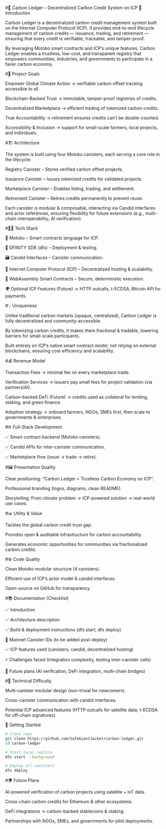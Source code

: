#🌱 Carbon Ledger – Decentralized Carbon Credit System on ICP
📖 Introduction

Carbon Ledger is a decentralized carbon credit management system built on the Internet Computer Protocol (ICP). It provides end-to-end lifecycle management of carbon credits — issuance, trading, and retirement — ensuring that every credit is verifiable, traceable, and tamper-proof.

By leveraging Motoko smart contracts and ICP’s unique features, Carbon Ledger enables a trustless, low-cost, and transparent registry that empowers communities, industries, and governments to participate in a fairer carbon economy.

#🎯 Project Goals

Empower Global Climate Action → verifiable carbon offset tracking accessible to all.

Blockchain-Backed Trust → immutable, tamper-proof registries of credits.

Decentralized Marketplace → efficient trading of tokenized carbon credits.

True Accountability → retirement ensures credits can’t be double-counted.

Accessibility & Inclusion → support for small-scale farmers, local projects, and individuals.

#🏗️ Architecture

The system is built using four Motoko canisters, each serving a core role in the lifecycle:

Registry Canister – Stores verified carbon offset projects.

Issuance Canister – Issues tokenized credits for validated projects.

Marketplace Canister – Enables listing, trading, and settlement.

Retirement Canister – Retires credits permanently to prevent reuse.

Each canister is modular & composable, interacting via Candid interfaces and actor references, ensuring flexibility for future extensions (e.g., multi-chain interoperability, AI verification).



#🧑‍💻 Tech Stack

🧠 Motoko – Smart contracts language for ICP.

🧪 DFINITY SDK (dfx) – Deployment & testing.

🗃️ Candid Interfaces – Canister communication.

🔗 Internet Computer Protocol (ICP) – Decentralized hosting & scalability.

🧠 WebAssembly Smart Contracts – Secure, deterministic execution.

🌍 Optional ICP Features (Future) → HTTP outcalls, t-ECDSA, Bitcoin API for payments.


#💡 Uniqueness 

Unlike traditional carbon markets (opaque, centralized), Carbon Ledger is fully decentralized and community-accessible.

By tokenizing carbon credits, it makes them fractional & tradable, lowering barriers for small-scale participants.

Built entirely on ICP’s native smart contract model, not relying on external blockchains, ensuring cost-efficiency and scalability.


#💰 Revenue Model

Transaction Fees → minimal fee on every marketplace trade.

Verification Services → issuers pay small fees for project validation (via partners/AI).

Carbon-backed DeFi (Future) → credits used as collateral for lending, staking, and green finance.

Adoption strategy → onboard farmers, NGOs, SMEs first, then scale to governments & enterprises.


#🌐 Full-Stack Development

✅ Smart contract backend (Motoko canisters).

✅ Candid APIs for inter-canister communication.

✅ Marketplace flow (issue → trade → retire).



#🖼️ Presentation Quality

Clear positioning: “Carbon Ledger = Trustless Carbon Economy on ICP”.

Professional branding (logos, diagrams, clean README).

Storytelling: From climate problem → ICP-powered solution → real-world use cases.


#📊 Utility & Value

Tackles the global carbon credit trust gap.

Provides open & auditable infrastructure for carbon accountability.

Generates economic opportunities for communities via fractionalized carbon credits.


#⚙️ Code Quality

Clean Motoko modular structure (4 canisters).

Efficient use of ICP’s actor model & candid interfaces.

Open-source on GitHub for transparency.


#📚 Documentation (Checklist)

✅ Introduction

✅ Architecture description

✅ Build & deployment instructions (dfx start, dfx deploy)

🔗 Mainnet Canister IDs (to be added post-deploy)

✅ ICP features used (canisters, candid, decentralized hosting)

⚡ Challenges faced (integration complexity, testing inter-canister calls)

🚀 Future plans (AI verification, DeFi integration, multi-chain bridges)


#🔧 Technical Difficulty

Multi-canister modular design (non-trivial for newcomers).

Cross-canister communication with candid interfaces.

Potential ICP advanced features (HTTP outcalls for satellite data, t-ECDSA for off-chain signatures).


🚀 Getting Started
```bash
# Clone repo
git clone https://github.com/SafeGiantJacket/carbon-ledger.git
cd carbon-ledger

# Start local replica
dfx start --background

# Deploy all canisters
dfx deploy
```

#🌍 Future Plans

AI-powered verification of carbon projects using satellite + IoT data.

Cross-chain carbon credits for Ethereum & other ecosystems.

DeFi integrations → carbon-backed stablecoins & staking.

Partnerships with NGOs, SMEs, and governments for pilot deployments.
